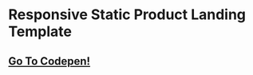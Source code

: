 <h1>Responsive Static Product Landing Template</h1>

<h2>
<a href="https://codepen.io/Reki3mV/pen/xxpPLRa"> Go To Codepen!</a>
</h2>
